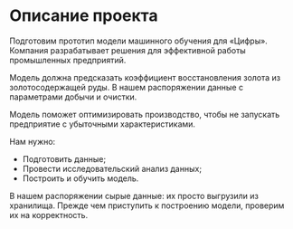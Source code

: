 # Описание проекта

Подготовим прототип модели машинного обучения для «Цифры». Компания разрабатывает решения для эффективной работы промышленных предприятий.

Модель должна предсказать коэффициент восстановления золота из золотосодержащей руды. В нашем распоряжении данные с параметрами добычи и очистки.

Модель поможет оптимизировать производство, чтобы не запускать предприятие с убыточными характеристиками.

Нам нужно:
- Подготовить данные;
- Провести исследовательский анализ данных;
- Построить и обучить модель.

В нашем распоряжении сырые данные: их просто выгрузили из хранилища. Прежде чем приступить к построению модели, проверим их на корректность.


